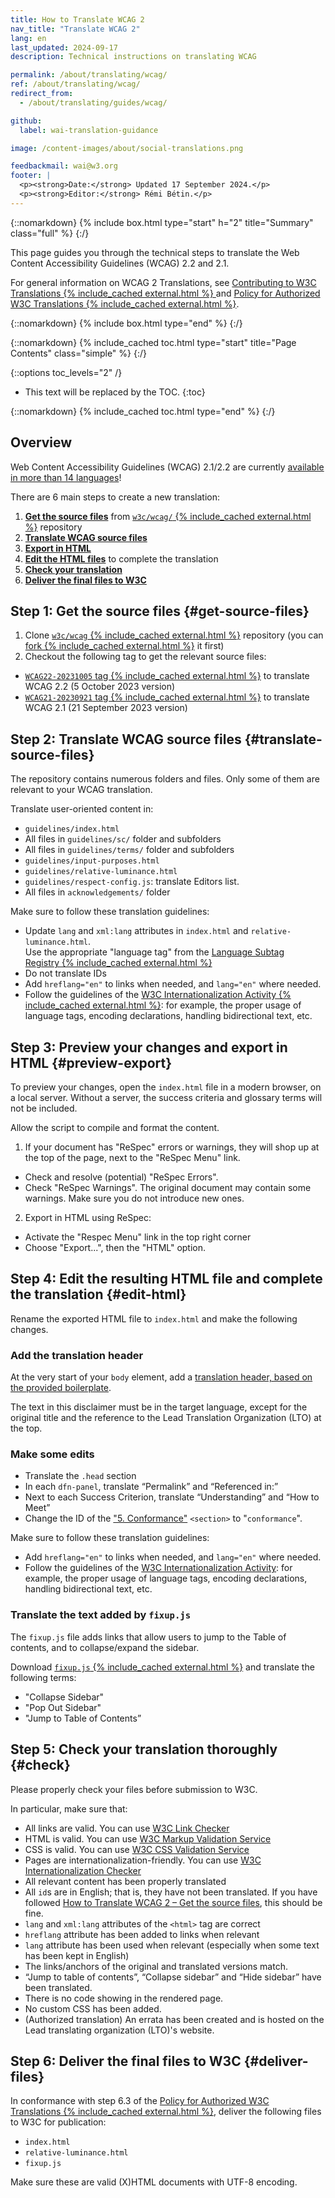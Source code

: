```yaml
---
title: How to Translate WCAG 2
nav_title: "Translate WCAG 2"
lang: en
last_updated: 2024-09-17
description: Technical instructions on translating WCAG

permalink: /about/translating/wcag/
ref: /about/translating/wcag/
redirect_from:
  - /about/translating/guides/wcag/

github:
  label: wai-translation-guidance

image: /content-images/about/social-translations.png

feedbackmail: wai@w3.org
footer: |
  <p><strong>Date:</strong> Updated 17 September 2024.</p>
  <p><strong>Editor:</strong> Rémi Bétin.</p>
---
```


{::nomarkdown}
{% include box.html type="start" h="2" title="Summary" class="full" %}
{:/}

This page guides you through the technical steps to translate the Web Content Accessibility Guidelines (WCAG) 2.2 and 2.1.


For general information on WCAG 2 Translations, see [Contributing to W3C Translations  {% include_cached external.html %}
](https://www.w3.org/Consortium/Translation/) and [Policy for Authorized W3C Translations {% include_cached external.html %}](https://www.w3.org/2005/02/TranslationPolicy.html).


{::nomarkdown}
{% include box.html type="end" %}
{:/}

{::nomarkdown}
{% include_cached toc.html type="start" title="Page Contents" class="simple" %}
{:/}

{::options toc_levels="2" /}

-   This text will be replaced by the TOC.
{:toc}

{::nomarkdown}
{% include_cached toc.html type="end" %}
{:/}

## Overview

Web Content Accessibility Guidelines (WCAG) 2.1/2.2 are currently [available in more than 14 languages](/standards-guidelines/wcag/translations/)!

There are 6 main steps to create a new translation:
1. **[Get the source files](#get-source-files)** from [`w3c/wcag/` {% include_cached external.html %}](https://github.com/w3c/wcag/) repository
2. **[Translate WCAG source files](#translate-source-files)**
3. **[Export in HTML](#preview-export)**
4. **[Edit the HTML files](#edit-html)** to complete the translation
5. **[Check your translation](#check)**
6. **[Deliver the final files to W3C](#deliver-files)**

## Step 1: Get the source files {#get-source-files}

1. Clone [`w3c/wcag` {% include_cached external.html %}](https://github.com/w3c/wcag/) repository (you can [fork {% include_cached external.html %}](https://docs.github.com/en/pull-requests/collaborating-with-pull-requests/working-with-forks/fork-a-repo) it first)
2. Checkout the following tag to get the relevant source files:
- [`WCAG22-20231005` tag {% include_cached external.html %}](https://github.com/w3c/wcag/tree/WCAG22-20231005) to translate WCAG 2.2 (5 October 2023 version)
- [`WCAG21-20230921` tag {% include_cached external.html %}](https://github.com/w3c/wcag/tree/WCAG21-20230921) to translate WCAG 2.1 (21 September 2023 version)

## Step 2: Translate WCAG source files {#translate-source-files}

The repository contains numerous folders and files. Only some of them are relevant to your WCAG translation.

Translate user-oriented content in:
- `guidelines/index.html`
- All files in `guidelines/sc/` folder and subfolders
- All files in `guidelines/terms/` folder and subfolders
- `guidelines/input-purposes.html`
- `guidelines/relative-luminance.html`
- `guidelines/respect-config.js`: translate Editors list.
- All files in `acknowledgements/` folder

Make sure to follow these translation guidelines:
- Update <html> `lang` and `xml:lang` attributes in `index.html` and `relative-luminance.html`.\
  Use the appropriate "language tag" from the [Language Subtag Registry {% include_cached external.html %}](https://www.iana.org/assignments/language-subtag-registry/language-subtag-registry)
- Do not translate IDs
- Add `hreflang="en"` to links when needed, and `lang="en"` where needed.
- Follow the guidelines of the [W3C Internationalization Activity {% include_cached external.html %}](https://www.w3.org/International/): for example, the proper usage of language tags, encoding declarations, handling bidirectional text, etc.

## Step 3: Preview your changes and export in HTML {#preview-export}

To preview your changes, open the `index.html` file in a modern browser, on a local server. Without a server, the success criteria and glossary terms will not be included. 

Allow the script to compile and format the content.

1. If your document has "ReSpec" errors or warnings, they will shop up at the top of the page, next to the "ReSpec Menu" link.
- Check and resolve (potential) "ReSpec Errors".
- Check "ReSpec Warnings". The original document may contain some warnings. Make sure you do not introduce new ones.

2. Export in HTML using ReSpec:
- Activate the "Respec Menu" link in the top right corner
- Choose "Export...", then the "HTML" option.

## Step 4: Edit the resulting HTML file and complete the translation {#edit-html}

Rename the exported HTML file to `index.html` and make the following changes.

### Add the translation header

At the very start of your `body` element, add a [translation header, based on the provided boilerplate](https://www.w3.org/2005/02/TranslationPolicy#Disclamier).

The text in this disclaimer must be in the target language, except for the original title and the reference to the Lead Translation Organization (LTO) at the top.

### Make some edits

- Translate the `.head` section
- In each `dfn-panel`, translate “Permalink” and “Referenced in:”
- Next to each Success Criterion, translate “Understanding” and “How to Meet”
- Change the ID of the ["5. Conformance"](https://www.w3.org/TR/WCAG22/#conformance) `<section>` to "`conformance`".

Make sure to follow these translation guidelines:
- Add `hreflang="en"` to links when needed, and `lang="en"` where needed.
- Follow the guidelines of the [W3C Internationalization Activity](https://www.w3.org/International/): for example, the proper usage of language tags, encoding declarations, handling bidirectional text, etc.

### Translate the text added by `fixup.js`

The `fixup.js` file adds links that allow users to jump to the Table of contents, and to collapse/expand the sidebar. 

Download [`fixup.js` {% include_cached external.html %}](https://www.w3.org/scripts/TR/2021/fixup.js) and translate the following terms:
- "Collapse Sidebar"
- "Pop Out Sidebar"
- "Jump to Table of Contents”

## Step 5: Check your translation thoroughly {#check}

Please properly check your files before submission to W3C.

In particular, make sure that:
- All links are valid. You can use [W3C Link Checker](https://validator.w3.org/checklink)
- HTML is valid. You can use [W3C Markup Validation Service](https://validator.w3.org/)
- CSS is valid. You can use [W3C CSS Validation Service](https://jigsaw.w3.org/css-validator/)
- Pages are internationalization-friendly. You can use [W3C Internationalization Checker](https://validator.w3.org/i18n-checker/)
- All relevant content has been properly translated
- All `id`s are in English; that is, they have not been translated. If you have followed [How to Translate WCAG 2 – Get the source files](#get-source-files), this should be fine.
- `lang` and `xml:lang` attributes of the `<html>` tag are correct
- `hreflang` attribute has been added to links when relevant
- `lang` attribute has been used when relevant (especially when some text has been kept in English)
- The links/anchors of the original and translated versions match.
- “Jump to table of contents”, “Collapse sidebar” and “Hide sidebar” have been translated.
- There is no code showing in the rendered page.
- No custom CSS has been added.
- (Authorized translation) An errata has been created and is hosted on the Lead translating organization (LTO)'s website.

## Step 6: Deliver the final files to W3C {#deliver-files}

In conformance with step 6.3 of the [Policy for Authorized W3C Translations {% include_cached external.html %}](https://www.w3.org/2005/02/TranslationPolicy.html), deliver the following files to W3C for publication:
- `index.html`
- `relative-luminance.html`
- `fixup.js`

Make sure these are valid (X)HTML documents with UTF-8 encoding.